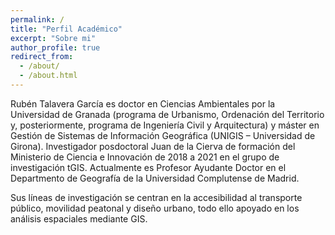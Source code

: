 ```yaml
---
permalink: /
title: "Perfil Académico"
excerpt: "Sobre mi"
author_profile: true
redirect_from:
  - /about/
  - /about.html
---
```


Rubén Talavera García es doctor en Ciencias Ambientales por la Universidad de Granada (programa de Urbanismo, Ordenación del Territorio y, posteriormente, programa de Ingeniería Civil y Arquitectura) y máster en Gestión de Sistemas de Información Geográfica (UNIGIS – Universidad de Girona). Investigador posdoctoral Juan de la Cierva de formación del Ministerio de Ciencia e Innovación de 2018 a 2021 en el grupo de investigación tGIS. Actualmente es Profesor Ayudante Doctor en el Departmento de Geografía de la Universidad Complutense de Madrid.

Sus líneas de investigación se centran en la accesibilidad al transporte público, movilidad peatonal y diseño urbano, todo ello apoyado en los análisis espaciales mediante GIS.
